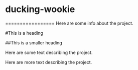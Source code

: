 # ducking-wookie
=================
Here are some info about the project.

#This is a heading

##This is a smaller heading

Here are some text describing the project.

Here are more text describing the project.
